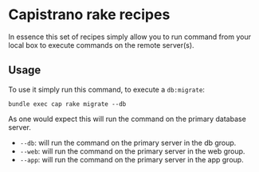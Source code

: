 # Capistrano rake recipes

In essence this set of recipes simply allow you to run command from your local box to execute commands on the remote server(s).

## Usage

To use it simply run this command, to execute a `db:migrate`:

    bundle exec cap rake migrate --db

As one would expect this will run the command on the primary database server. 

* `--db`: will run the command on the primary server in the db group.
* `--web`: will run the command on the primary server in the web group.
* `--app`: will run the command on the primary server in the app group.